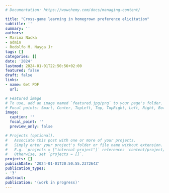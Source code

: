 ```yaml
---
# Documentation: https://wowchemy.com/docs/managing-content/

title: "Cross-game learning in homegrown preference elicitation"
subtitle: ''
summary: ''
authors:
- Marina Nacka
- admin
- Rodolfo M. Nayga Jr
tags: []
categories: []
date: '2024'
lastmod: 2024-01-01T22:50:56+02:00
featured: false
draft: false
links: 
- name: Get PDF
  url: 

# Featured image
# To use, add an image named `featured.jpg/png` to your page's folder.
# Focal points: Smart, Center, TopLeft, Top, TopRight, Left, Right, BottomLeft, Bottom, BottomRight.
image:
  caption: ''
  focal_point: ''
  preview_only: false

# Projects (optional).
#   Associate this post with one or more of your projects.
#   Simply enter your project's folder or file name without extension.
#   E.g. `projects = ["internal-project"]` references `content/project/deep-learning/index.md`.
#   Otherwise, set `projects = []`.
projects: []
publishDate: '2024-01-01T20:50:55.237264Z'
publication_types: 
- '3'
abstract: 
publication: '(work in progress)'
---
```


